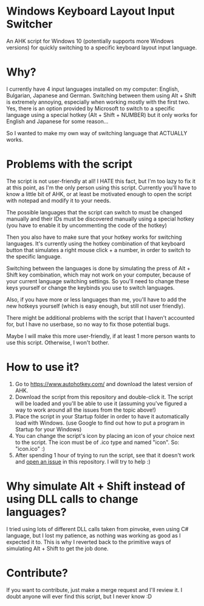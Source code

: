 # Windows Keyboard Layout Input Switcher

An AHK script for Windows 10 (potentially supports more Windows versions) for quickly switching to a specific keyboard layout input language.

# Why?

I currently have 4 input languages installed on my computer:
English, Bulgarian, Japanese and German.
Switching between them using Alt + Shift is extremely annoying, especially when working mostly with the first two.
Yes, there is an option provided by Microsoft to switch to a specific language using a special hotkey (Alt + Shift + NUMBER) but it only works for English and Japanese for some reason...

So I wanted to make my own way of switching language that ACTUALLY works.

# Problems with the script

The script is not user-friendly at all! I HATE this fact, but I'm too lazy to fix it at this point, as I'm the only person using this script.
Currently you'll have to know a little bit of AHK, or at least be motivated enough to open the script with notepad and modify it to your needs.

The possible languages that the script can switch to must be changed manually and their IDs must be discovered manually using a special hotkey (you have to enable it by uncommenting the code of the hotkey)

Then you also have to make sure that your hotkey works for switching languages. It's currently using the hotkey combination of that keyboard button that simulates a right mouse click + a number, in order to switch to the specific language.

Switching between the languages is done by simulating the press of Alt + Shift key combination, which may not work on your computer, because of your current language switching settings. So you'll need to change these keys yourself or change the keybinds you use to switch languages.

Also, if you have more or less languages than me, you'll have to add the new hotkeys yourself (which is easy enough, but still not user friendly).

There might be additional problems with the script that I haven't accounted for, but I have no userbase, so no way to fix those potential bugs.

Maybe I will make this more user-friendly, if at least 1 more person wants to use this script. Otherwise, I won't bother.

# How to use it?

1. Go to https://www.autohotkey.com/ and download the latest version of AHK.
2. Download the script from this repository and double-click it. The script will be loaded and you'll be able to use it (assuming you've figured a way to work around all the issues from the topic above!)
3. Place the script in your Startup folder in order to have it automatically load with Windows. (use Google to find out how to put a program in Startup for your Windows)
4. You can change the script's icon by placing an icon of your choice next to the script. The icon must be of .ico type and named "icon". So: "icon.ico" :)
5. After spending 1 hour of trying to run the script, see that it doesn't work and [open an issue](https://github.com/hristoforyordanov92/windowsinputswitcher/issues/new) in this repository. I will try to help :)

# Why simulate Alt + Shift instead of using DLL calls to change languages?

I tried using lots of different DLL calls taken from pinvoke, even using C# language, but I lost my patience, as nothing was working as good as I expected it to.
This is why I reverted back to the primitive ways of simulating Alt + Shift to get the job done.

# Contribute?

If you want to contribute, just make a merge request and I'll review it. I doubt anyone will ever find this script, but I never know :D
